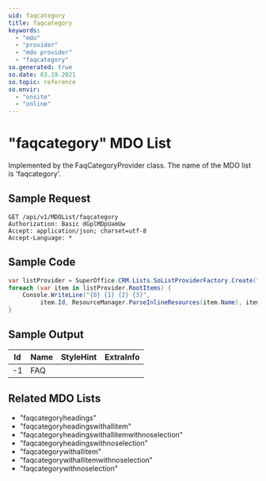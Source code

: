 ```yaml
---
uid: faqcategory
title: faqcategory
keywords:
  - "mdo"
  - "provider"
  - "mdo provider"
  - "faqcategory"
so.generated: true
so.date: 03.19.2021
so.topic: reference
so.envir:
  - "onsite"
  - "online"
---
```


# "faqcategory" MDO List




Implemented by the <see cref="T:SuperOffice.CRM.Lists.FaqCategoryProvider">FaqCategoryProvider</see> class.
The name of the MDO list is 'faqcategory'.




## Sample Request

```http!
GET /api/v1/MDOList/faqcategory
Authorization: Basic dGplMDpUamUw
Accept: application/json; charset=utf-8
Accept-Language: *

```

## Sample Code
```cs
var listProvider = SuperOffice.CRM.Lists.SoListProviderFactory.Create("faqcategory", forceFlatList: true);
foreach (var item in listProvider.RootItems) {
    Console.WriteLine("{0} {1} {2} {3}", 
         item.Id, ResourceManager.ParseInlineResources(item.Name), item.StyleHint, item.ExtraInfo);
}
```

## Sample Output

|Id   | Name  |StyleHint|ExtraInfo |
| --- | ----- | ------- | -------- |
|-1|FAQ|||


## Related MDO Lists

* "faqcategoryheadings"
* "faqcategoryheadingswithallitem"
* "faqcategoryheadingswithallitemwithnoselection"
* "faqcategoryheadingswithnoselection"
* "faqcategorywithallitem"
* "faqcategorywithallitemwithnoselection"
* "faqcategorywithnoselection"
